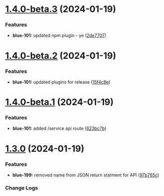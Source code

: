 # [1.4.0-beta.3](https://github.com/ServerGalaxy/origins/compare/v1.4.0-beta.2...v1.4.0-beta.3) (2024-01-19)


### Features

* **blue-101:** updated npm plugin - ye ([2de7707](https://github.com/ServerGalaxy/origins/commit/2de7707b08534a2763cea2580034a4cef8384fd3))

# [1.4.0-beta.2](https://github.com/ServerGalaxy/origins/compare/v1.4.0-beta.1...v1.4.0-beta.2) (2024-01-19)


### Features

* **blue-101:** updated plugins for release ([15f4c8e](https://github.com/ServerGalaxy/origins/commit/15f4c8e59f011cd2007745091fec27fa706b4d9d))

# [1.4.0-beta.1](https://github.com/ServerGalaxy/origins/compare/v1.3.0...v1.4.0-beta.1) (2024-01-19)


### Features

* **blue-101:** added /service api route ([623bc7b](https://github.com/ServerGalaxy/origins/commit/623bc7b309f53f43587608bcee57505ae4e99d06))

# [1.3.0](https://github.com/ServerGalaxy/origins/compare/v1.2.1...v1.3.0) (2024-01-19)


### Features

* **blue-199:** removed name from JSON return statment for API ([97b765c](https://github.com/ServerGalaxy/origins/commit/97b765cf3e454dfcc274c76cfd0fd84b96242383))

### Change Logs
